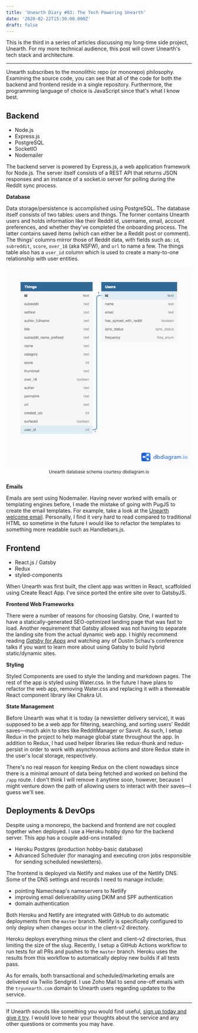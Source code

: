 ```yaml
---
title: 'Unearth Diary #03: The Tech Powering Unearth'
date: '2020-02-22T15:30:00.000Z'
draft: false
---
```


This is the third in a series of articles discussing my long-time side project,
Unearth. For my more technical audience, this post will cover Unearth's tech
stack and architecture.

---

Unearth subscribes to the monolithic repo (or monorepo) philosophy. Examining
the source code, you can see that all of the code for both the backend and
frontend reside in a single repository. Furthermore, the programming language of
choice is JavaScript since that's what I know best.

## Backend

- Node.js
- Express.js
- PostgreSQL
- SocketIO
- Nodemailer

The backend server is powered by Express.js, a web application framework for
Node.js. The server itself consists of a REST API that returns JSON responses
and an instance of a socket.io server for polling during the Reddit sync
process.

**Database**

Data storage/persistence is accomplished using PostgreSQL. The database itself
consists of two tables: users and things. The former contains Unearth users and
holds information like their Reddit id, username, email, account preferences,
and whether they've completed the onboarding process. The latter contains saved
items (which can either be a Reddit post or comment). The things' columns
mirror those of Reddit data, with fields such as: `id`, `subreddit`, `score`, `over_18` (aka NSFW), and `url` to name a few. The things table also has a
`user_id` column which is used to create a many-to-one relationship with user
entities.

<div style="margin: 1rem 0 1.5rem">
    <img src="./unearth-db-schema.png" alt="Unearth database schema" />
  <center>
    <small>Unearth database schema courtesy dbdiagram.io</small>
  </center>
</div>

**Emails**

Emails are sent using Nodemailer. Having never worked with emails or templating
engines before, I made the mistake of going with PugJS to create the email
templates. For example, take a look at the
[Unearth welcome email](https://github.com/cedricium/unearth/blob/master/emails/welcome/html.pug).
Personally, I find it very hard to read compared to traditional HTML so
sometime in the future I would like to refactor the templates to something more
readable such as Handlebars.js.

## Frontend

- React.js / Gatsby
- Redux
- styled-components

When Unearth was first built, the client app was written in React, scaffolded
using Create React App. I've since ported the entire site over to GatsbyJS.

**Frontend Web Frameworks**

There were a number of reasons for choosing Gatsby. One, I wanted to have a
statically-generated SEO-optimized landing page that was fast to load. Another
requirement that Gatsby allowed was not having to separate the landing site
from the actual dynamic web app. I highly recommend reading
[_Gatsby for Apps_](https://www.gatsbyjs.org/blog/2018-11-07-gatsby-for-apps/)
and watching any of Dustin Schau's conference talks if you want to learn more
about using Gatsby to build hybrid static/dynamic sites.

**Styling**

Styled Components are used to style the landing and markdown pages. The rest of
the app is styled using Water.css. In the future I have plans to refactor the
web app, removing Water.css and replacing it with a themeable React component
library like Chakra UI.

**State Management**

Before Unearth was what it is today (a newsletter delivery service), it was
supposed to be a web app for filtering, searching, and sorting users' Reddit
saves—much akin to sites like RedditManager or Savvit. As such, I setup Redux in
the project to help manage global state throughout the app. In addition to
Redux, I had used helper libraries like redux-thunk and redux-persist in order
to work with asynchronous actions and store Redux state in the user's local
storage, respectively.

There's no real reason for keeping Redux on the client nowadays since there is
a minimal amount of data being fetched and worked on behind the `/app` route. I
don't think I will remove it anytime soon, however, because I might venture
down the path of allowing users to interact with their saves—I guess we'll see.

## Deployments & DevOps

Despite using a monorepo, the backend and frontend are not coupled together
when deployed. I use a Heroku hobby dyno for the backend server. This app has a
couple add-ons installed:

- Heroku Postgres (production hobby-basic database)
- Advanced Scheduler (for managing and executing cron jobs responsible for
  sending scheduled newsletters).

The frontend is deployed via Netlify and makes use of the Netlify DNS. Some of
the DNS settings and records I need to manage include:

- pointing Namecheap's nameservers to Netlify
- improving email deliverability using DKIM and SPF authentication
- domain authentication

Both Heroku and Netlify are integrated with GitHub to do automatic deployments
from the `master` branch. Netlify is specifically configured to only deploy
when changes occur in the client-v2 directory.

Heroku deploys everything minus the client and client-v2 directories, thus
limiting the size of the slug. Recently, I setup a GitHub Actions workflow to
run tests for all PRs and pushes to the `master` branch. Heroku uses the results
from this workflow to automatically deploy new builds if all tests pass.

As for emails, both transactional and scheduled/marketing emails are delivered
via Twilio Sendgrid. I use Zoho Mail to send one-off emails with the
`tryunearth.com` domain to Unearth users regarding updates to the service.

---

If Unearth sounds like something you would find useful,
[sign up today and give it try](https://www.tryunearth.com/). I would love to
hear your thoughts about the service and any other questions or comments you may
have.
